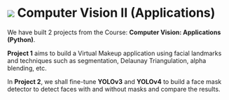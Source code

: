 # <img src = "https://opencv.org/wp-content/uploads/2021/06/OpenCV_logo_black_.png">  Computer Vision II (Applications)

We have built 2 projects from the Course: **Computer Vision: Applications (Python)**.

**Project 1** aims to build a Virtual Makeup application using facial landmarks and techniques such as segmentation, Delaunay Triangulation, alpha blending, etc.

In **Project 2**, we shall fine-tune **YOLOv3** and **YOLOv4** to build a face mask detector to detect faces with and without masks and compare the results.
